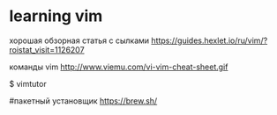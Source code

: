 # learning vim
хорошая обзорная статья с сылками
https://guides.hexlet.io/ru/vim/?roistat_visit=1126207

команды vim
http://www.viemu.com/vi-vim-cheat-sheet.gif

$ vimtutor

#пакетный установщик
https://brew.sh/
